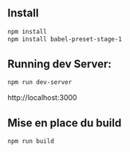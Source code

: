 ## Install

```sh
npm install
npm install babel-preset-stage-1
```

## Running dev Server:
```sh
npm run dev-server
```
http://localhost:3000

## Mise en place du build
```sh
npm run build
```
